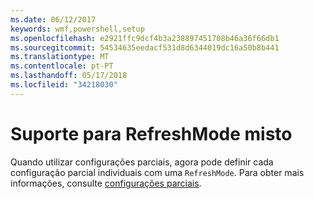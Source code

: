 ```yaml
---
ms.date: 06/12/2017
keywords: wmf,powershell,setup
ms.openlocfilehash: e2921ffc9dcf4b3a238897451708b46a36f66db1
ms.sourcegitcommit: 54534635eedacf531d8d6344019dc16a50b8b441
ms.translationtype: MT
ms.contentlocale: pt-PT
ms.lasthandoff: 05/17/2018
ms.locfileid: "34218030"
---
```

# <a name="support-for-mixed-refreshmode"></a>Suporte para RefreshMode misto

Quando utilizar configurações parciais, agora pode definir cada configuração parcial individuais com uma `RefreshMode`.
Para obter mais informações, consulte [configurações parciais](https://msdn.microsoft.com/powershell/dsc/partialconfigs).
